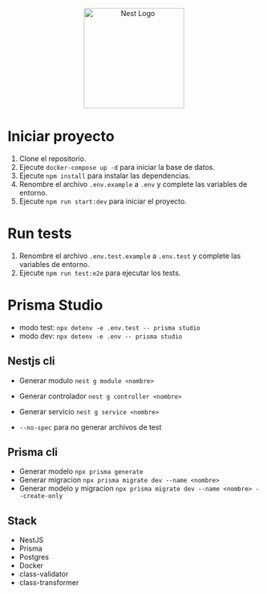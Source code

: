 <p align="center">
  <a href="http://nestjs.com/" target="blank"><img src="https://nestjs.com/img/logo-small.svg" width="200" alt="Nest Logo" /></a>
</p>

# Iniciar proyecto

1. Clone el repositorio.
2. Ejecute `docker-compose up -d` para iniciar la base de datos.
3. Ejecute `npm install` para instalar las dependencias.
4. Renombre el archivo `.env.example` a `.env` y complete las variables de entorno.
5. Ejecute `npm run start:dev` para iniciar el proyecto.

# Run tests

1. Renombre el archivo `.env.test.example` a `.env.test` y complete las variables de entorno.
2. Ejecute `npm run test:e2e` para ejecutar los tests.

# Prisma Studio

- modo test: `npx detenv -e .env.test -- prisma studio`
- modo dev: `npx detenv -e .env -- prisma studio`

## Nestjs cli

- Generar modulo `nest g module <nombre>`
- Generar controlador `nest g controller <nombre>`
- Generar servicio `nest g service <nombre>`

- `--no-spec` para no generar archivos de test

## Prisma cli

- Generar modelo `npx prisma generate`
- Generar migracion `npx prisma migrate dev --name <nombre>`
- Generar modelo y migracion `npx prisma migrate dev --name <nombre> --create-only`

## Stack

- NestJS
- Prisma
- Postgres
- Docker
- class-validator
- class-transformer
